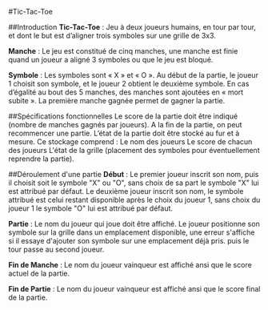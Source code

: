 #Tic-Tac-Toe

##Introduction
**Tic-Tac-Toe** : Jeu à deux joueurs humains, en tour par tour, et dont le but est d’aligner trois symboles sur une grille de 3x3. 

**Manche** : Le jeu est constitué de cinq manches, une manche est finie quand un joueur a aligné 3 symboles ou que le jeu est bloqué. 

**Symbole** : Les symboles sont « X » et « O ». Au début de la partie, le joueur 1 choisit son symbole, et le joueur 2 obtient le deuxième symbole. 
En cas d’égalité au bout des 5 manches, des manches sont ajoutées en « mort subite ». La première manche gagnée permet de gagner la partie.

##Spécifications fonctionnelles
Le score de la partie doit être indiqué (nombre de manches gagnés par joueurs).
A la fin de la partie, on peut recommencer une partie.
L’état de la partie doit être stocké au fur et à mesure.
Ce stockage comprend : 
    Le nom des joueurs
    Le score de chacun des joueurs
    L'état de la grille (placement des symboles pour éventuellement reprendre la partie).



##Déroulement d'une partie
**Début** : Le premier joueur inscrit son nom, puis il choisit soit le symbole "X" ou "O", sans choix de sa part le symbole "X" lui est attribué par défaut. Le deuxième joueur inscrit son nom, le symbole attribué est celui restant disponible après le choix du joueur 1, sans choix du joueur 1 le symbole "O" lui est attribué par défaut.

**Partie** : Le nom du joueur qui joue doit être affiché. Le joueur  positionne son symbole sur la grille dans un emplacement disponible, une erreur s'affiche si il essaye d'ajouter son symbole sur une emplacement déjà pris. puis le tour passe au second joueur.

**Fin de Manche** : Le nom du joueur vainqueur est affiché ansi que le score actuel de la partie.

**Fin de Partie** : Le nom du joueur vainqueur est affiché ansi que le score final de la partie.
